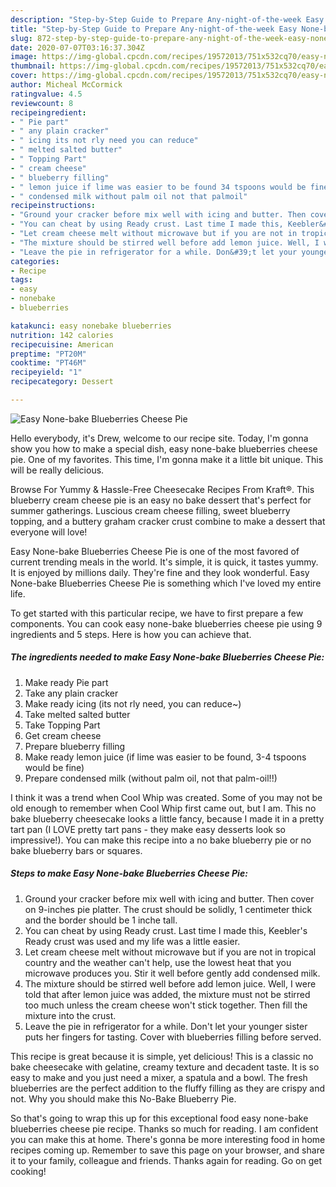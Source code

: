 ```yaml
---
description: "Step-by-Step Guide to Prepare Any-night-of-the-week Easy None-bake Blueberries Cheese Pie"
title: "Step-by-Step Guide to Prepare Any-night-of-the-week Easy None-bake Blueberries Cheese Pie"
slug: 872-step-by-step-guide-to-prepare-any-night-of-the-week-easy-none-bake-blueberries-cheese-pie
date: 2020-07-07T03:16:37.304Z
image: https://img-global.cpcdn.com/recipes/19572013/751x532cq70/easy-none-bake-blueberries-cheese-pie-recipe-main-photo.jpg
thumbnail: https://img-global.cpcdn.com/recipes/19572013/751x532cq70/easy-none-bake-blueberries-cheese-pie-recipe-main-photo.jpg
cover: https://img-global.cpcdn.com/recipes/19572013/751x532cq70/easy-none-bake-blueberries-cheese-pie-recipe-main-photo.jpg
author: Micheal McCormick
ratingvalue: 4.5
reviewcount: 8
recipeingredient:
- " Pie part"
- " any plain cracker"
- " icing its not rly need you can reduce"
- " melted salted butter"
- " Topping Part"
- " cream cheese"
- " blueberry filling"
- " lemon juice if lime was easier to be found 34 tspoons would be fine"
- " condensed milk without palm oil not that palmoil"
recipeinstructions:
- "Ground your cracker before mix well with icing and butter. Then cover on 9-inches pie platter. The crust should be solidly, 1 centimeter thick and the border should be 1 inche tall."
- "You can cheat by using Ready crust. Last time I made this, Keebler&#39;s Ready crust was used and my life was a little easier."
- "Let cream cheese melt without microwave but if you are not in tropical country and the weather can&#39;t help, use the lowest heat that you microwave produces you. Stir it well before gently add condensed milk."
- "The mixture should be stirred well before add lemon juice. Well, I were told that after lemon juice was added, the mixture must not be stirred too much unless the cream cheese won&#39;t stick together. Then fill the mixture into the crust."
- "Leave the pie in refrigerator for a while. Don&#39;t let your younger sister puts her fingers for tasting. Cover with blueberries filling before served."
categories:
- Recipe
tags:
- easy
- nonebake
- blueberries

katakunci: easy nonebake blueberries 
nutrition: 142 calories
recipecuisine: American
preptime: "PT20M"
cooktime: "PT46M"
recipeyield: "1"
recipecategory: Dessert

---
```



![Easy None-bake Blueberries Cheese Pie](https://img-global.cpcdn.com/recipes/19572013/751x532cq70/easy-none-bake-blueberries-cheese-pie-recipe-main-photo.jpg)

Hello everybody, it's Drew, welcome to our recipe site. Today, I'm gonna show you how to make a special dish, easy none-bake blueberries cheese pie. One of my favorites. This time, I'm gonna make it a little bit unique. This will be really delicious.

Browse For Yummy &amp; Hassle-Free Cheesecake Recipes From Kraft®. This blueberry cream cheese pie is an easy no bake dessert that&#39;s perfect for summer gatherings. Luscious cream cheese filling, sweet blueberry topping, and a buttery graham cracker crust combine to make a dessert that everyone will love!

Easy None-bake Blueberries Cheese Pie is one of the most favored of current trending meals in the world. It's simple, it is quick, it tastes yummy. It is enjoyed by millions daily. They're fine and they look wonderful. Easy None-bake Blueberries Cheese Pie is something which I've loved my entire life.


To get started with this particular recipe, we have to first prepare a few components. You can cook easy none-bake blueberries cheese pie using 9 ingredients and 5 steps. Here is how you can achieve that.

<!--inarticleads1-->

##### The ingredients needed to make Easy None-bake Blueberries Cheese Pie:

1. Make ready  Pie part
1. Take  any plain cracker
1. Make ready  icing (its not rly need, you can reduce~)
1. Take  melted salted butter
1. Take  Topping Part
1. Get  cream cheese
1. Prepare  blueberry filling
1. Make ready  lemon juice (if lime was easier to be found, 3-4 tspoons would be fine)
1. Prepare  condensed milk (without palm oil, not that palm-oil!!)


I think it was a trend when Cool Whip was created. Some of you may not be old enough to remember when Cool Whip first came out, but I am. This no bake blueberry cheesecake looks a little fancy, because I made it in a pretty tart pan (I LOVE pretty tart pans - they make easy desserts look so impressive!). You can make this recipe into a no bake blueberry pie or no bake blueberry bars or squares. 

<!--inarticleads2-->

##### Steps to make Easy None-bake Blueberries Cheese Pie:

1. Ground your cracker before mix well with icing and butter. Then cover on 9-inches pie platter. The crust should be solidly, 1 centimeter thick and the border should be 1 inche tall.
1. You can cheat by using Ready crust. Last time I made this, Keebler&#39;s Ready crust was used and my life was a little easier.
1. Let cream cheese melt without microwave but if you are not in tropical country and the weather can&#39;t help, use the lowest heat that you microwave produces you. Stir it well before gently add condensed milk.
1. The mixture should be stirred well before add lemon juice. Well, I were told that after lemon juice was added, the mixture must not be stirred too much unless the cream cheese won&#39;t stick together. Then fill the mixture into the crust.
1. Leave the pie in refrigerator for a while. Don&#39;t let your younger sister puts her fingers for tasting. Cover with blueberries filling before served.


This recipe is great because it is simple, yet delicious! This is a classic no bake cheesecake with gelatine, creamy texture and decadent taste. It is so easy to make and you just need a mixer, a spatula and a bowl. The fresh blueberries are the perfect addition to the fluffy filling as they are crispy and not. Why you should make this No-Bake Blueberry Pie. 

So that's going to wrap this up for this exceptional food easy none-bake blueberries cheese pie recipe. Thanks so much for reading. I am confident you can make this at home. There's gonna be more interesting food in home recipes coming up. Remember to save this page on your browser, and share it to your family, colleague and friends. Thanks again for reading. Go on get cooking!
